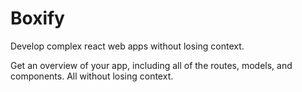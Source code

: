 Boxify
======

Develop complex react web apps without losing context.

Get an overview of your app, including all of the routes, models, and
components. All without losing context.

